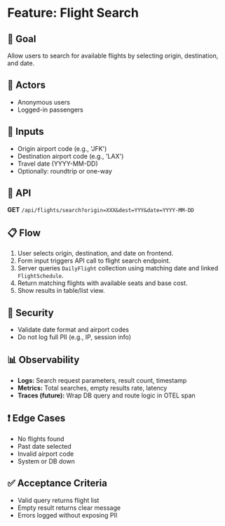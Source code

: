 # Feature: Flight Search

## 🎯 Goal
Allow users to search for available flights by selecting origin, destination, and date.

## 👤 Actors
- Anonymous users
- Logged-in passengers

## 🧪 Inputs
- Origin airport code (e.g., 'JFK')
- Destination airport code (e.g., 'LAX')
- Travel date (YYYY-MM-DD)
- Optionally: roundtrip or one-way

## 📡 API
**GET** `/api/flights/search?origin=XXX&dest=YYY&date=YYYY-MM-DD`

## 📋 Flow
1. User selects origin, destination, and date on frontend.
2. Form input triggers API call to flight search endpoint.
3. Server queries `DailyFlight` collection using matching date and linked `FlightSchedule`.
4. Return matching flights with available seats and base cost.
5. Show results in table/list view.

## 🔐 Security
- Validate date format and airport codes
- Do not log full PII (e.g., IP, session info)

## 📊 Observability
- **Logs:** Search request parameters, result count, timestamp
- **Metrics:** Total searches, empty results rate, latency
- **Traces (future):** Wrap DB query and route logic in OTEL span

## ❗ Edge Cases
- No flights found
- Past date selected
- Invalid airport code
- System or DB down

## ✅ Acceptance Criteria
- Valid query returns flight list
- Empty result returns clear message
- Errors logged without exposing PII